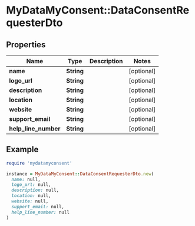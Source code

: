 # MyDataMyConsent::DataConsentRequesterDto

## Properties

| Name | Type | Description | Notes |
| ---- | ---- | ----------- | ----- |
| **name** | **String** |  | [optional] |
| **logo_url** | **String** |  | [optional] |
| **description** | **String** |  | [optional] |
| **location** | **String** |  | [optional] |
| **website** | **String** |  | [optional] |
| **support_email** | **String** |  | [optional] |
| **help_line_number** | **String** |  | [optional] |

## Example

```ruby
require 'mydatamyconsent'

instance = MyDataMyConsent::DataConsentRequesterDto.new(
  name: null,
  logo_url: null,
  description: null,
  location: null,
  website: null,
  support_email: null,
  help_line_number: null
)
```

